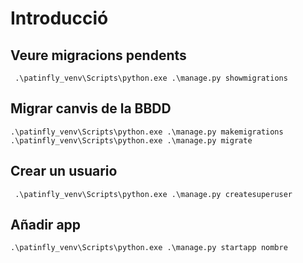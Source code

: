 # Introducció

## Veure migracions pendents

````shell
 .\patinfly_venv\Scripts\python.exe .\manage.py showmigrations
````

## Migrar canvis de la BBDD

````shell
.\patinfly_venv\Scripts\python.exe .\manage.py makemigrations
.\patinfly_venv\Scripts\python.exe .\manage.py migrate
````

## Crear un usuario

````shell
 .\patinfly_venv\Scripts\python.exe .\manage.py createsuperuser
````

## Añadir app

````shell
.\patinfly_venv\Scripts\python.exe .\manage.py startapp nombre
````